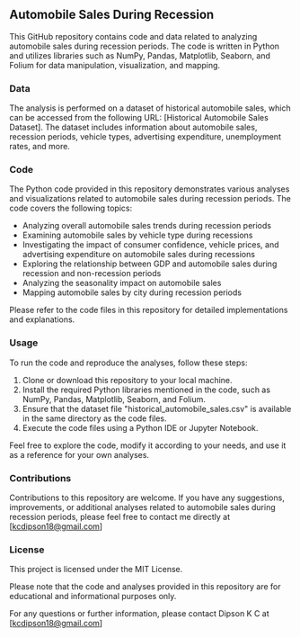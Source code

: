 ## Automobile Sales During Recession

This GitHub repository contains code and data related to analyzing automobile sales during recession periods. The code is written in Python and utilizes libraries such as NumPy, Pandas, Matplotlib, Seaborn, and Folium for data manipulation, visualization, and mapping.

### Data

The analysis is performed on a dataset of historical automobile sales, which can be accessed from the following URL: [Historical Automobile Sales Dataset]. The dataset includes information about automobile sales, recession periods, vehicle types, advertising expenditure, unemployment rates, and more.

### Code

The Python code provided in this repository demonstrates various analyses and visualizations related to automobile sales during recession periods. The code covers the following topics:

- Analyzing overall automobile sales trends during recession periods
- Examining automobile sales by vehicle type during recessions
- Investigating the impact of consumer confidence, vehicle prices, and advertising expenditure on automobile sales during recessions
- Exploring the relationship between GDP and automobile sales during recession and non-recession periods
- Analyzing the seasonality impact on automobile sales
- Mapping automobile sales by city during recession periods

Please refer to the code files in this repository for detailed implementations and explanations.

### Usage

To run the code and reproduce the analyses, follow these steps:

1. Clone or download this repository to your local machine.
2. Install the required Python libraries mentioned in the code, such as NumPy, Pandas, Matplotlib, Seaborn, and Folium.
3. Ensure that the dataset file "historical_automobile_sales.csv" is available in the same directory as the code files.
4. Execute the code files using a Python IDE or Jupyter Notebook.

Feel free to explore the code, modify it according to your needs, and use it as a reference for your own analyses.

### Contributions

Contributions to this repository are welcome. If you have any suggestions, improvements, or additional analyses related to automobile sales during recession periods, please feel free to contact me directly at [kcdipson18@gmail.com]


### License

This project is licensed under the MIT License.

Please note that the code and analyses provided in this repository are for educational and informational purposes only.

For any questions or further information, please contact Dipson K C at [kcdipson18@gmail.com]
